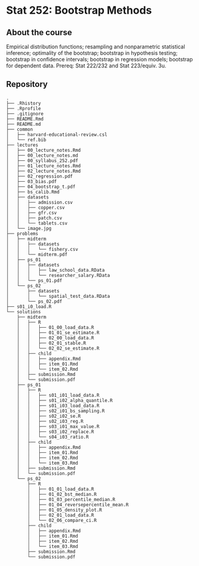 Stat 252: Bootstrap Methods
================

## About the course

Empirical distribution functions; resampling and nonparametric
statistical inference; optimality of the bootstrap; bootstrap in
hypothesis testing; bootstrap in confidence intervals; bootstrap in
regression models; bootstrap for dependent data. Prereq: Stat 222/232
and Stat 223/equiv. 3u.

## Repository

    .
    ├── .Rhistory
    ├── .Rprofile
    ├── .gitignore
    ├── README.Rmd
    ├── README.md
    ├── common
    │   ├── harvard-educational-review.csl
    │   └── ref.bib
    ├── lectures
    │   ├── 00_lecture_notes.Rmd
    │   ├── 00_lecture_notes.md
    │   ├── 00_syllabus_252.pdf
    │   ├── 01_lecture_notes.Rmd
    │   ├── 02_lecture_notes.Rmd
    │   ├── 02_regression.pdf
    │   ├── 03_bias.pdf
    │   ├── 04_bootstrap_t.pdf
    │   ├── bs_calib.Rmd
    │   ├── datasets
    │   │   ├── admission.csv
    │   │   ├── copper.csv
    │   │   ├── gfr.csv
    │   │   ├── patch.csv
    │   │   └── tablets.csv
    │   └── image.jpg
    ├── problems
    │   ├── midterm
    │   │   ├── datasets
    │   │   │   └── fishery.csv
    │   │   └── midterm.pdf
    │   ├── ps_01
    │   │   ├── datasets
    │   │   │   ├── law_school_data.RData
    │   │   │   └── researcher_salary.RData
    │   │   └── ps_01.pdf
    │   └── ps_02
    │       ├── datasets
    │       │   └── spatial_test_data.RData
    │       └── ps_02.pdf
    ├── s01_i0_load.R
    └── solutions
        ├── midterm
        │   ├── R
        │   │   ├── 01_00_load_data.R
        │   │   ├── 01_01_se_estimate.R
        │   │   ├── 02_00_load_data.R
        │   │   ├── 02_01_stable.R
        │   │   └── 02_02_se_estimate.R
        │   ├── child
        │   │   ├── appendix.Rmd
        │   │   ├── item_01.Rmd
        │   │   └── item_02.Rmd
        │   ├── submission.Rmd
        │   └── submission.pdf
        ├── ps_01
        │   ├── R
        │   │   ├── s01_i01_load_data.R
        │   │   ├── s01_i02_alpha_quantile.R
        │   │   ├── s01_i03_load_data.R
        │   │   ├── s02_i01_bs_sampling.R
        │   │   ├── s02_i02_se.R
        │   │   ├── s02_i03_reg.R
        │   │   ├── s03_i01_max_value.R
        │   │   ├── s03_i02_replace.R
        │   │   └── s04_i03_ratio.R
        │   ├── child
        │   │   ├── appendix.Rmd
        │   │   ├── item_01.Rmd
        │   │   ├── item_02.Rmd
        │   │   └── item_03.Rmd
        │   ├── submission.Rmd
        │   └── submission.pdf
        └── ps_02
            ├── R
            │   ├── 01_01_load_data.R
            │   ├── 01_02_bst_median.R
            │   ├── 01_03_percentile_median.R
            │   ├── 01_04_reversepercentile_mean.R
            │   ├── 01_05_density_plot.R
            │   ├── 02_01_load_data.R
            │   └── 02_06_compare_ci.R
            ├── child
            │   ├── appendix.Rmd
            │   ├── item_01.Rmd
            │   ├── item_02.Rmd
            │   └── item_03.Rmd
            ├── submission.Rmd
            └── submission.pdf
